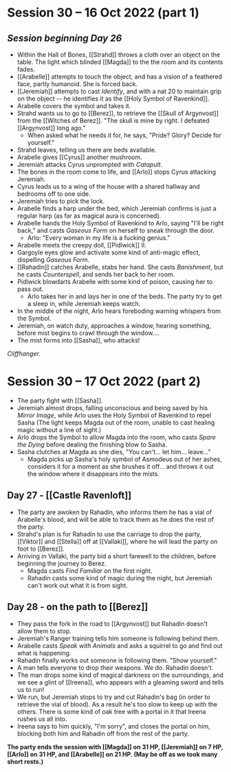 # Session 30 – 16 Oct 2022 (part 1)

## *Session beginning Day 26*

- Within the Hall of Bones, [[Strahd]] throws a cloth over an object on the table. The light which blinded [[Magda]] to the the room and its contents fades.
- [[Arabelle]] attempts to touch the object, and has a vision of a feathered face, partly humanoid. She is forced back.
- [[Jeremiah]] attempts to cast *Identify*, and with a nat 20 to maintain grip on the object -- he identifies it as the [[Holy Symbol of Ravenkind]].
- Arabelle covers the symbol and takes it.
- Strahd wants us to go to [[Berez]], to retrieve the [[Skull of Argynvost]] from the [[Witches of Berez]]. "The skull is mine by right. I defeated [[Argynvost]] long ago." 
	- When asked what he needs it for, he says, "Pride? Glory? Decide for yourself."
- Strahd leaves, telling us there are beds available.
- Arabelle gives [[Cyrus]] another mushroom.
- Jeremiah attacks Cyrus unprompted with *Catapult*.
- The bones in the room come to life, and [[Arlo]] stops Cyrus attacking Jeremiah.
- Cyrus leads us to a wing of the house with a shared hallway and bedrooms off to one side.
- Jeremiah tries to pick the lock.
- Arabelle finds a harp under the bed, which Jeremiah confirms is just a regular harp (as far as magical aura is concerned).
- Arabelle hands the Holy Symbol of Ravenkind to Arlo, saying "I'll be right back," and casts *Gaseous Form* on herself to sneak through the door.
	- Arlo: "Every woman in my life is a fucking genius."
- Arabelle meets the creepy doll, [[Pidlwick]] II.
- Gargoyle eyes glow and activate some kind of anti-magic effect, dispelling *Gaseous Form*.
- [[Rahadin]] catches Arabelle, stabs her hand. She casts *Banishment*, but he casts *Counterspell*, and sends her back to her room.
- Pidlwick blowdarts Arabelle with some kind of poison, causing her to pass out.
	- Arlo takes her in and lays her in one of the beds. The party try to get a sleep in, while Jeremiah keeps watch.
- In the middle of the night, Arlo hears foreboding warning whispers from the Symbol.
- Jeremiah, on watch duty, approaches a window, hearing something, before mist begins to crawl through the window....
- The mist forms into [[Sasha]], who attacks!

*Cliffhanger.*

# Session 30 – 17 Oct 2022 (part 2)

- The party fight with [[Sasha]].
- Jeremiah almost drops, falling unconscious and being saved by his *Mirror Image*, while Arlo uses the Holy Symbol of Ravenkind to repel Sasha (The light keeps Magda out of the room, unable to cast healing magic without a line of sight.)
- Arlo drops the Symbol to allow Magda into the room, who casts *Spare the Dying* before dealing the finishing blow to Sasha. 
- Sasha clutches at Magda as she dies, "You can't... let him... leave..."
	- Magda picks up Sasha's holy symbol of Asmodeus out of her ashes, considers it for a moment as she brushes it off... and throws it out the window where it disappears into the mists.

## Day 27 - [[Castle Ravenloft]]

- The party are awoken by Rahadin, who informs them he has a vial of Arabelle's blood, and will be able to track them as he does the rest of the party.
- Strahd's plan is for Rahadin to use the carriage to drop the party, [[Viktor]] and [[Stella]] off at [[Vallaki]], where he will lead the party on foot to [[Berez]].
- Arriving in Vallaki, the party bid a short farewell to the children, before beginning the journey to Berez.
	- Magda casts *Find Familiar* on the first night.
	- Rahadin casts some kind of magic during the night, but Jeremiah can't work out what it is from sight.

## Day 28 - on the path to [[Berez]]

- They pass the fork in the road to [[Argynvost]] but Rahadin doesn't allow them to stop.
- Jeremiah's Ranger training tells him someone is following behind them.
- Arabelle casts *Speak with Animals* and asks a squirrel to go and find out what is happening.
- Rahadin finally works out someone is following them. "Show yourself."
- A man tells everyone to drop their weapons. We do. Rahadin doesn't.
- The man drops some kind of magical darkness on the surroundings, and we see a glint of [[Ireena]], who appears with a gleaming sword and tells us to run!
- We run, but Jeremiah stops to try and cut Rahadin's bag (in order to retrieve the vial of blood). As a result he's too slow to keep up with the others. There is some kind of oak tree with a portal in it that Ireena rushes us all into.
- Ireena says to him quickly, "I'm sorry", and closes the portal on him, blocking both him and Rahadin off from the rest of the party.

**The party ends the session with [[Magda]] on 31 HP, [[Jeremiah]] on 7 HP, [[Arlo]] on 31 HP, and [[Arabelle]] on 21 HP. (May be off as we took many short rests.)**